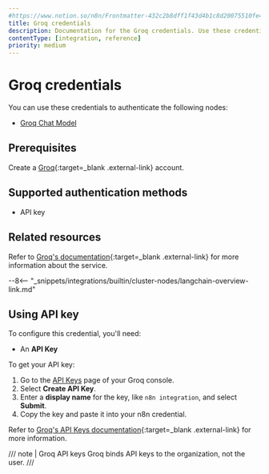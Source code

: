 ```yaml
---
#https://www.notion.so/n8n/Frontmatter-432c2b8dff1f43d4b1c8d20075510fe4
title: Groq credentials
description: Documentation for the Groq credentials. Use these credentials to authenticate Groq in n8n, a workflow automation platform.
contentType: [integration, reference]
priority: medium
---
```


# Groq credentials

You can use these credentials to authenticate the following nodes:

* [Groq Chat Model](/integrations/builtin/cluster-nodes/sub-nodes/n8n-nodes-langchain.lmchatgroq.md)

## Prerequisites

Create a [Groq](https://groq.com/){:target=_blank .external-link} account.

## Supported authentication methods

- API key

## Related resources

Refer to [Groq's documentation](https://console.groq.com/docs/quickstart){:target=_blank .external-link} for more information about the service.

--8<-- "_snippets/integrations/builtin/cluster-nodes/langchain-overview-link.md"

## Using API key

To configure this credential, you'll need:

- An **API Key**

To get your API key:

1. Go to the [API Keys](https://console.groq.com/keys) page of your Groq console.
2. Select **Create API Key**.
3. Enter a **display name** for the key, like `n8n integration`, and select **Submit**.
4. Copy the key and paste it into your n8n credential.

Refer to [Groq's API Keys documentation](https://console.groq.com/docs/api-keys){:target=_blank .external-link} for more information.

/// note | Groq API keys
Groq binds API keys to the organization, not the user.
///
